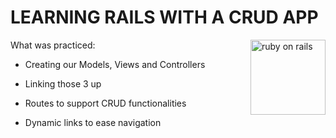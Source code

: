 # LEARNING RAILS WITH A CRUD APP
<img src="https://aux3.iconspalace.com/uploads/656349831.png" align="right"
     alt="ruby on rails" width="120">


What was practiced:

* Creating our Models, Views and Controllers

* Linking those 3 up

* Routes to support CRUD functionalities

* Dynamic links to ease navigation






